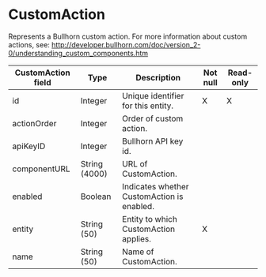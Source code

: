 # CustomAction

Represents a Bullhorn custom action. For more information about custom actions, see:
<http://developer.bullhorn.com/doc/version_2-0/understanding_custom_components.htm>

| **CustomAction field** | **Type** | **Description** | **Not null** | **Read-only** |
| --- | --- | --- | --- | --- |
| id | Integer | Unique identifier for this entity. | X | X |
| actionOrder | Integer | Order of custom action. | | |
| apiKeyID | Integer | Bullhorn API key id. | | |
| componentURL | String (4000) | URL of CustomAction. | | |
| enabled | Boolean | Indicates whether CustomAction is enabled. | | |
| entity | String (50) | Entity to which CustomAction applies. | X | |
| name | String (50) | Name of CustomAction. | | |
